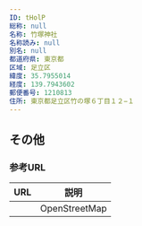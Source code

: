 ```yaml
---
ID: tHolP
総称: null
名称: 竹塚神社
名称読み: null
別名: null
都道府県: 東京都
区域: 足立区
緯度: 35.7955014
経度: 139.7943602
郵便番号: 1210813
住所: 東京都足立区竹の塚６丁目１２−１
---
```


## その他

### 参考URL

| URL | 説明          |
| --- | ------------- |
|     | OpenStreetMap |
